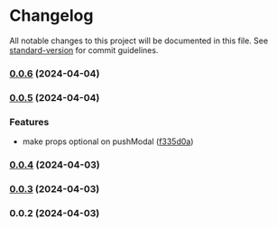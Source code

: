 # Changelog

All notable changes to this project will be documented in this file. See [standard-version](https://github.com/conventional-changelog/standard-version) for commit guidelines.

### [0.0.6](https://github.com/lindesvard/pushmodal/compare/v0.0.5...v0.0.6) (2024-04-04)

### [0.0.5](https://github.com/lindesvard/pushmodal/compare/v0.0.4...v0.0.5) (2024-04-04)


### Features

* make props optional on pushModal ([f335d0a](https://github.com/lindesvard/pushmodal/commit/f335d0a150989b40f9f84c53b8a945e0a27dc767))

### [0.0.4](https://github.com/lindesvard/pushmodal/compare/v0.0.3...v0.0.4) (2024-04-03)

### [0.0.3](https://github.com/DonAdam2/react-rollup-npm-boilerplate/compare/v0.0.2...v0.0.3) (2024-04-03)

### 0.0.2 (2024-04-03)
